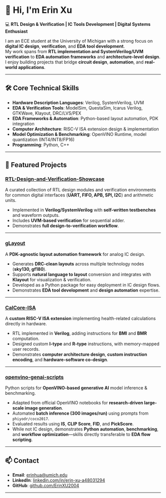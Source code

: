 # 👋 Hi, I'm Erin Xu  
💻 **RTL Design & Verification | IC Tools Development | Digital Systems Enthusiast**  

I am an ECE student at the University of Michigan with a strong focus on **digital IC design**, **verification**, and **EDA tool development**.  
My work spans from **RTL implementation and SystemVerilog/UVM verification** to **EDA automation frameworks** and **architecture-level design**.  
I enjoy building projects that bridge **circuit design**, **automation**, and **real-world applications**.

---

## 🛠 Core Technical Skills
- **Hardware Description Languages**: Verilog, SystemVerilog, UVM
- **EDA & Verification Tools**: ModelSim, QuestaSim, Icarus Verilog, GTKWave, Klayout, DRC/LVS/PEX
- **EDA Frameworks & Automation**: Python-based layout automation, PDK integration
- **Computer Architecture**: RISC-V ISA extension design & implementation
- **Model Optimization & Benchmarking**: OpenVINO Runtime, model quantization (INT4/INT8/FP16)
- **Programming**: Python, C++

---

## 📂 Featured Projects

### [**RTL-Design-and-Verification-Showcase**](https://github.com/ErinXU2004/RTL-Design-and-Verification-Showcase)  
A curated collection of RTL design modules and verification environments for common digital interfaces (**UART, FIFO, APB, SPI, I2C**) and arithmetic units.  
- Implemented in **Verilog/SystemVerilog** with **self-written testbenches** and waveform outputs.  
- Includes **UVM-based verification** for sequential adder.  
- Demonstrates **full design-to-verification workflow**.

---

### [**gLayout**](https://github.com/ErinXU2004/gLayout)  
A **PDK-agnostic layout automation framework** for analog IC design.  
- Generates **DRC-clean layouts** across multiple technology nodes (**sky130, gf180**).  
- Supports **natural language to layout** conversion and integrates with **Klayout** for visualization & verification.  
- Developed as a Python package for easy deployment in IC design flows.  
- Demonstrates **EDA tool development** and **design automation** expertise.

---

### [**CalCore-ISA**](https://github.com/ErinXU2004/CalCore-ISA-Project)  
A **custom RISC-V ISA extension** implementing health-related calculations directly in hardware.  
- RTL implemented in **Verilog**, adding instructions for **BMI** and **BMR** computation.  
- Designed custom **I-type** and **R-type** instructions, with memory-mapped user records.  
- Demonstrates **computer architecture design**, **custom instruction encoding**, and **hardware-software co-design**.

---

### [**openvino-genai-scripts**](https://github.com/ErinXU2004/openvino-genai-scripts)  
Python scripts for **OpenVINO-based generative AI** model inference & benchmarking.  
- Adapted from official OpenVINO notebooks for **research-driven large-scale image generation**.  
- Automated **batch inference (300 images/run)** using prompts from `phiyodr/coco2017`.  
- Evaluated results using **IS**, **CLIP Score**, **FID**, and **PickScore**.  
- While not IC design, demonstrates **Python automation**, **benchmarking**, and **workflow optimization**—skills directly transferable to **EDA flow scripting**.

---

## 📫 Contact
- **Email**: erinhua@umich.edu  
- **LinkedIn**: [linkedin.com/in/erin-xu-a48031294](https://www.linkedin.com/in/erin-xu-a48031294)  
- **GitHub**: [github.com/ErinXU2004](https://github.com/ErinXU2004)

---
